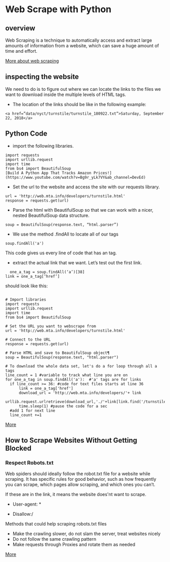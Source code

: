 # Web Scrape with Python
## overview
Web Scraping is a technique to automatically access and extract large amounts of information from a website, which can save a huge amount of time and effort.

[More about web scraping](https://en.wikipedia.org/wiki/Web_scraping)

## inspecting the website
We need to do is to figure out where we can locate the links to the files we want to download inside the multiple levels of HTML tags.

- The location of the links should be like in the following example:
```
<a href=”data/nyct/turnstile/turnstile_180922.txt”>Saturday, September 22, 2018</a>
```

## Python Code

- import the following libraries.
```
import requests
import urllib.request
import time
from bs4 import BeautifulSoup
[Build A Python App That Tracks Amazon Prices!](https://www.youtube.com/watch?v=Bg9r_yLk7VY&ab_channel=DevEd)
```

- Set the url to the website and access the site with our requests library.
```
url = 'http://web.mta.info/developers/turnstile.html'
response = requests.get(url)
```

- Parse the html with BeautifulSoup so that we can work with a nicer, nested BeautifulSoup data structure.
```
soup = BeautifulSoup(response.text, “html.parser”)
```

- We use the method .findAll to locate all of our <a> tags
```
soup.findAll('a')
```
  
This code gives us every line of code that has an <a> tag. 
  
 -  extract the actual link that we want. Let’s test out the first link.
```
  one_a_tag = soup.findAll(‘a’)[38]
link = one_a_tag[‘href’]
```

  
should look like this:
  ```
  
# Import libraries
import requests
import urllib.request
import time
from bs4 import BeautifulSoup

# Set the URL you want to webscrape from
url = 'http://web.mta.info/developers/turnstile.html'

# Connect to the URL
response = requests.get(url)

# Parse HTML and save to BeautifulSoup object¶
soup = BeautifulSoup(response.text, "html.parser")

# To download the whole data set, let's do a for loop through all a tags
line_count = 1 #variable to track what line you are on
for one_a_tag in soup.findAll('a'):  #'a' tags are for links
    if line_count >= 36: #code for text files starts at line 36
        link = one_a_tag['href']
        download_url = 'http://web.mta.info/developers/'+ link
        urllib.request.urlretrieve(download_url,'./'+link[link.find('/turnstile_')+1:]) 
        time.sleep(1) #pause the code for a sec
    #add 1 for next line
    line_count +=1
  
  ```
  
[More](https://towardsdatascience.com/how-to-web-scrape-with-python-in-4-minutes-bc49186a8460)
  
  
## How to Scrape Websites Without Getting Blocked
  
### Respect Robots.txt
  
Web spiders should ideally follow the robot.txt file for a website while scraping. It has specific rules for good behavior, such as how frequently you can scrape, which pages allow scraping, and which ones you can’t.
  
If these are in the link, it means the website does'nt want to scrape.
- User-agent: *

- Disallow:/
  
  
Methods that could help scraping robots.txt files
 - Make the crawling slower, do not slam the server, treat websites nicely
 - Do not follow the same crawling pattern
 - Make requests through Proxies and rotate them as needed
  
  
[More](https://www.scrapehero.com/how-to-prevent-getting-blacklisted-while-scraping/)
  
